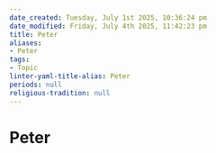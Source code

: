 ```yaml
---
date_created: Tuesday, July 1st 2025, 10:36:24 pm
date_modified: Friday, July 4th 2025, 11:42:23 pm
title: Peter
aliases:
- Peter
tags:
- Topic
linter-yaml-title-alias: Peter
periods: null
religious-tradition: null
---
```

# Peter
